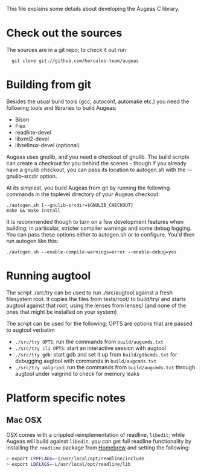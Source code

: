 This file explains some details about developing the Augeas C library.

# Check out the sources

The sources are in a git repo; to check it out run

```
  git clone git://github.com/hercules-team/augeas
```

# Building from git

Besides the usual build tools (gcc, autoconf, automake etc.) you need the
following tools and libraries to build Augeas:

* Bison
* Flex
* readline-devel
* libxml2-devel
* libselinux-devel (optional)

Augeas uses gnulib, and you need a checkout of gnulib. The build scripts
can create a checkout for you behind the scenes - though if you already
have a gnulib checkout, you can pass its location to autogen.sh with the
--gnulib-srcdir option.

At its simplest, you build Augeas from git by running the following
commands in the toplevel directory of your Augeas checkout:

    ./autogen.sh [--gnulib-srcdir=$GNULIB_CHECKOUT]
    make && make install

It is recommended though to turn on a few development features when
building; in particular, stricter compiler warnings and some debug
logging. You can pass these options either to autogen.sh or to
configure. You'd then run autogen like this:

    ./autogen.sh --enable-compile-warnings=error --enable-debug=yes

# Running augtool

The script ./src/try can be used to run ./src/augtool against a fresh
filesystem root. It copies the files from tests/root/ to build/try/ and
starts augtool against that root, using the lenses from lenses/ (and none
of the ones that might be installed on your system)

The script can be used for the following; OPTS are options that are passed
to augtool verbatim

* `./src/try OPTS`: run the commands from `build/augcmds.txt`
* `./src/try cli OPTS`: start an interactive session with augtool
* `./src/try gdb`: start gdb and set it up from `build/gdbcmds.txt` for
  debugging augtool with commands in `build/augcmds.txt`
* `./src/try valgrind`: run the commands from `build/augcmds.txt` through
  augtool under valgrind to check for memory leaks

# Platform specific notes

## Mac OSX

OSX comes with a crippled reimplementation of readline, `libedit`; while
Augeas will build against `libedit`, you can get full readline
functionality by installing the `readline` package from
[Homebrew](http://brew.sh/) and setting the following:
```sh
> export CPPFLAGS=-I/usr/local/opt/readline/include
> export LDFLAGS=-L/usr/local/opt/readline/lib
```
